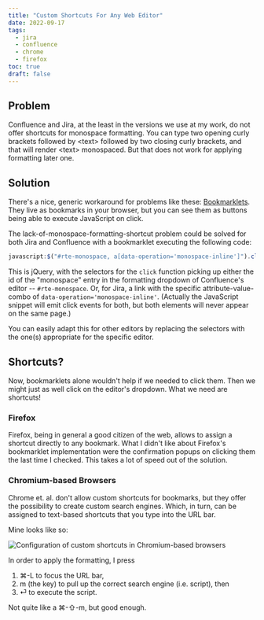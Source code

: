 ```yaml
---
title: "Custom Shortcuts For Any Web Editor"
date: 2022-09-17
tags:
  - jira
  - confluence
  - chrome
  - firefox
toc: true
draft: false
---
```


## Problem

Confluence and Jira, at the least in the versions we use at my work, do not offer shortcuts for monospace formatting. You can type two opening curly brackets followed by \<text\> followed by two closing curly brackets, and that will render \<text\> monospaced. But that does not work for applying formatting later one.

## Solution

There's a nice, generic workaround for problems like these: [Bookmarklets](https://en.wikipedia.org/wiki/Bookmarklet). They live as bookmarks in your browser, but you can see them as buttons being able to execute JavaScript on click.

The lack-of-monospace-formatting-shortcut problem could be solved for both Jira and Confluence with a bookmarklet executing the following code:
```javascript
javascript:$("#rte-monospace, a[data-operation='monospace-inline']").click();
```
This is jQuery, with the selectors for the `click` function picking up either the id of the "monospace" entry in the formatting dropdown of Confluence's editor -- `#rte-monospace`. Or, for Jira, a link with the specific attribute-value-combo of `data-operation='monospace-inline'`. (Actually the JavaScript snippet will emit click events for both, but both elements will never appear on the same page.)

You can easily adapt this for other editors by replacing the selectors with the one(s) appropriate for the specific editor.

## Shortcuts?

Now, bookmarklets alone wouldn't help if we needed to click them. Then we might just as well click on the editor's dropdown. What we need are shortcuts!

### Firefox

Firefox, being in general a good citizen of the web, allows to assign a shortcut directly to any bookmark. What I didn't like about Firefox's bookmarklet implementation were the confirmation popups on clicking them the last time I checked. This takes a lot of speed out of the solution.

### Chromium-based Browsers

Chrome et. al. don't allow custom shortcuts for bookmarks, but they offer the possibility to create custom search engines. Which, in turn, can be assigned to text-based shortcuts that you type into the URL bar.

Mine looks like so:

![Configuration of custom shortcuts in Chromium-based browsers](/images/til-custom-shortcuts/chrome-custom-search-engine.png)

In order to apply the formatting, I press 

1. ⌘-L to focus the URL bar, 
2. m (the key) to pull up the correct search engine (i.e. script), then 
3. ⏎ to execute the script.

Not quite like a ⌘-⇧-m, but good enough.